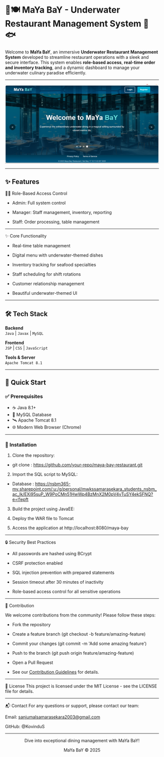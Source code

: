 # 🌊🍽️ MaYa BaY - Underwater Restaurant Management System 🐠🐟

Welcome to **MaYa BaY**, an immersive **Underwater Restaurant Management System** developed to streamline restaurant operations with a sleek and secure interface. This system enables **role-based access**, **real-time order and inventory tracking**, and a dynamic dashboard to manage your underwater culinary paradise efficiently.

---

![image alt](https://github.com/KovinduS/Restaurant_Management_System/blob/1005478682a222d30c18221e0ec2bdbde6e6abbb/index.png)

---

## ✨ Features

👨‍🍳 Role-Based Access Control

- Admin: Full system control

- Manager: Staff management, inventory, reporting

- Staff: Order processing, table management

---

✨ Core Functionality

- Real-time table management

- Digital menu with underwater-themed dishes

- Inventory tracking for seafood specialties

- Staff scheduling for shift rotations

- Customer relationship management

- Beautiful underwater-themed UI

---

## 🛠️ Tech Stack

**Backend**  
`Java` | `Javax` | `MySQL`

**Frontend**  
`JSP` | `CSS` | `JavaScript`

**Tools & Server**  
`Apache Tomcat 8.1`

---

## 🚀 Quick Start

### ✅ Prerequisites

- ☕ Java 8.1+
- 🐬 MySQL Database
- 🛰️ Apache Tomcat 8.1
- 🌐 Modern Web Browser (Chrome)

---

### 🧭 Installation

01) Clone the repository:
   
- git clone : https://github.com/your-repo/maya-bay-restaurant.git

02) Import the SQL script to MySQL:

- Database : https://nsbm365-my.sharepoint.com/:u:/g/personal/mwkssamarasekara_students_nsbm_ac_lk/EXi95suP_W9PoCMn51HwWp4BzMnX2M0pV4vTuSY4ekSFNQ?e=l1epft


03) Build the project using JavaEE:


04) Deploy the WAR file to Tomcat
   

6) Access the application at http://localhost:8080/maya-bay

---

  🔒 Security Best Practices
  
- All passwords are hashed using BCrypt

- CSRF protection enabled

- SQL injection prevention with prepared statements

- Session timeout after 30 minutes of inactivity

- Role-based access control for all sensitive operations

---

🤝 Contribution

We welcome contributions from the community! Please follow these steps:

- Fork the repository

- Create a feature branch (git checkout -b feature/amazing-feature)

- Commit your changes (git commit -m 'Add some amazing feature')

 - Push to the branch (git push origin feature/amazing-feature)

- Open a Pull Request

- See our [Contribution Guidelines](https://github.com/KovinduS/Restaurant_Management_System/graphs/contributors) for details.

---

📜 License
This project is licensed under the MIT License - see the LICENSE file for details.

---

📬 Contact
For any questions or support, please contact our team:

Email: sanjumalsamarasekara2003@gmail.com

GitHub: @KovinduS

---

<div align="center">  <p>Dive into exceptional dining management with MaYa BaY!</p> MaYa BaY © 2025 </div>
